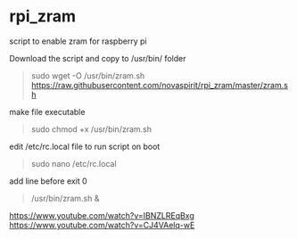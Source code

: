 # rpi_zram
script to enable zram for raspberry pi

Download the script and copy to /usr/bin/ folder
> sudo wget -O /usr/bin/zram.sh https://raw.githubusercontent.com/novaspirit/rpi_zram/master/zram.sh

make file executable
> sudo chmod +x /usr/bin/zram.sh

edit /etc/rc.local file to run script on boot
> sudo nano /etc/rc.local

add line before exit 0
> /usr/bin/zram.sh &

https://www.youtube.com/watch?v=IBNZLREqBxg
https://www.youtube.com/watch?v=CJ4VAelq-wE

